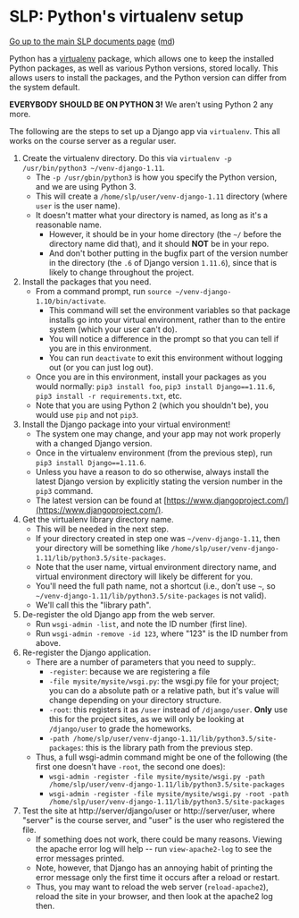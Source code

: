 SLP: Python's virtualenv setup
==============================

[Go up to the main SLP documents page](index.html) ([md](index.md))

Python has a [virtualenv](https://pypi.python.org/pypi/virtualenv)
package, which allows one to keep the installed Python packages, as
well as various Python versions, stored locally.  This allows users to
install the packages, and the Python version can differ from the
system default.

**EVERYBODY SHOULD BE ON PYTHON 3!** We aren't using Python 2 any
more.

The following are the steps to set up a Django app via `virtualenv`.
This all works on the course server as a regular user.

1. Create the virtualenv directory.  Do this via
   `virtualenv -p /usr/bin/python3 ~/venv-django-1.11`.
    - The `-p /usr/gbin/python3` is how you specify the Python
      version, and we are using Python 3.
    - This will create a `/home/slp/user/venv-django-1.11` directory
      (where `user` is the user name).
    - It doesn't matter what your directory is named, as long as it's
      a reasonable name.
	    - However, it should be in your home directory (the `~/`
          before the directory name did that), and it should **NOT**
          be in your repo.
	    - And don't bother putting in the bugfix part of the version
          number in the directory (the `.6` of Django version
          `1.11.6`), since that is likely to change throughout the
          project.
2. Install the packages that you need.
    - From a command prompt, run `source ~/venv-django-1.10/bin/activate`.
		- This command will set the environment variables so that
          package installs go into your virtual environment, rather
          than to the entire system (which your user can't do).
		- You will notice a difference in the prompt so that you can
          tell if you are in this environment.
		- You can run `deactivate` to exit this environment without
          logging out (or you can just log out).
	- Once you are in this environment, install your packages as you
      would normally: `pip3 install foo`, 
      `pip3 install Django==1.11.6`, `pip3 install -r requirements.txt`,
	  etc.
	- Note that you are using Python 2 (which you shouldn't be), you
      would use `pip` and not `pip3`.
3. Install the Django package into your virtual environment!
	- The system one may change, and your app may not work properly
      with a changed Django version.
	- Once in the virtualenv environment (from the previous step), run
      `pip3 install Django==1.11.6`.
	- Unless you have a reason to do so otherwise, always install the
      latest Django version by explicitly stating the version number
      in the `pip3` command.
	- The latest version can be found at
      [https://www.djangoproject.com/](https://www.djangoproject.com/).
4. Get the virtualenv library directory name.
    - This will be needed in the next step.
	- If your directory created in step one was `~/venv-django-1.11`,
      then your directory will be something like
      `/home/slp/user/venv-django-1.11/lib/python3.5/site-packages`.
    - Note that the user name, virtual environment directory name, and
      virtual environment directory will likely be different for you.
	- You'll need the full path name, not a shortcut (i.e., don't use
      `~`, so `~/venv-django-1.11/lib/python3.5/site-packages` is not
      valid).
	- We'll call this the "library path".
5. De-register the old Django app from the web server.
    - Run `wsgi-admin -list`, and note the ID number (first line).
	- Run `wsgi-admin -remove -id 123`, where "123" is the ID number
      from above.
6. Re-register the Django application.
	- There are a number of parameters that you need to supply:.
		- `-register`: because we are registering a file
		- `-file mysite/mysite/wsgi.py`: the wsgi.py file for your
          project; you can do a absolute path or a relative path, but
          it's value will change depending on your directory structure.
		- `-root`: this registers it as `/user` instead of
          `/django/user`.  **Only** use this for the project sites, as
          we will only be looking at `/django/user` to grade the homeworks.
		- `-path
          /home/slp/user/venv-django-1.11/lib/python3.5/site-packages`:
          this is the library path from the previous step.
	- Thus, a full wsgi-admin command might be one of the following
      (the first one doesn't have `-root`, the second one does):
        - `wsgi-admin -register -file mysite/mysite/wsgi.py -path /home/slp/user/venv-django-1.11/lib/python3.5/site-packages`
        - `wsgi-admin -register -file mysite/mysite/wsgi.py -root -path /home/slp/user/venv-django-1.11/lib/python3.5/site-packages`
7. Test the site at http://server/django/user or http://server/user,
   where "server" is the course server, and "user" is the user who
   registered the file.
    - If something does not work, there could be many reasons.
      Viewing the apache error log will help -- run `view-apache2-log`
      to see the error messages printed.
	- Note, however, that Django has an annoying habit of printing the
      error message only the first time it occurs after a reload or
      restart.
	- Thus, you may want to reload the web server (`reload-apache2`),
      reload the site in your browser, and then look at the apache2
      log then.
